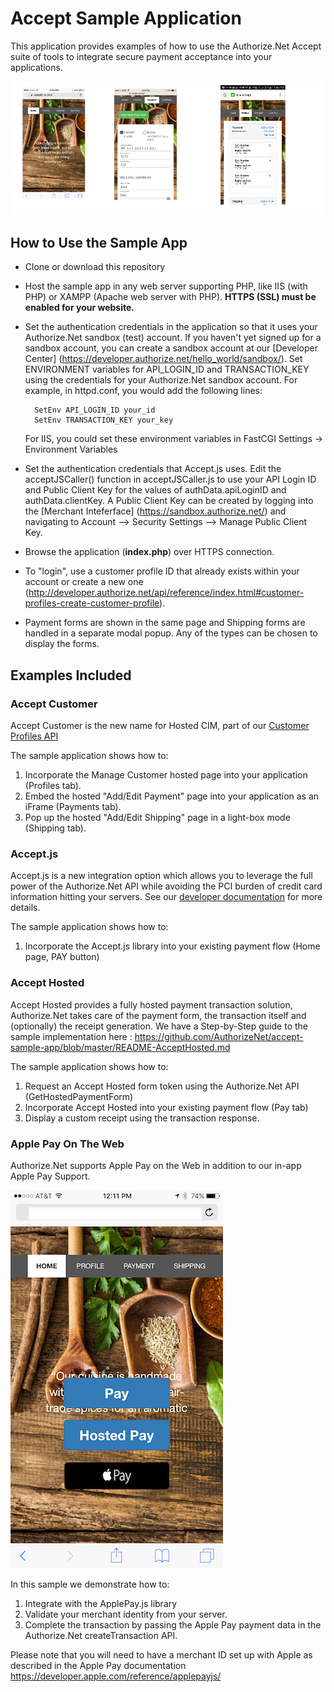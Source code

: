 # Accept Sample Application
This application provides examples of how to use the Authorize.Net Accept suite of tools to integrate secure payment acceptance into your applications.

![Accept Screenshots](screenshots/AcceptTrioScreenShots.png "Screenshots showing the Accept hosted forms.")

## How to Use the Sample App
+ Clone or download this repository
+ Host the sample app in any web server supporting PHP, like IIS (with PHP) or XAMPP (Apache web server with PHP). __HTTPS (SSL) must be enabled for your website.__
+ Set the authentication credentials in the application so that it uses your Authorize.Net sandbox (test) account. If you haven't yet signed up for a sandbox account, you can create a sandbox account at our [Developer Center] (https://developer.authorize.net/hello_world/sandbox/). Set ENVIRONMENT variables for API_LOGIN_ID and TRANSACTION_KEY using the credentials for your Authorize.Net sandbox account. For example, in httpd.conf, you would add the following lines:

        SetEnv API_LOGIN_ID your_id
        SetEnv TRANSACTION_KEY your_key  

  For IIS, you could set these environment variables in FastCGI Settings -> Environment Variables
+ Set the authentication credentials that Accept.js uses. Edit the acceptJSCaller() function in acceptJSCaller.js to use your API Login ID and Public Client Key for the values of authData.apiLoginID and authData.clientKey. A Public Client Key can be created by logging into the [Merchant Inteferface] (https://sandbox.authorize.net/) and navigating to Account --> Security Settings --> Manage Public Client Key.
+ Browse the application (**index.php**) over HTTPS connection.
+ To "login", use a customer profile ID that already exists within your account or create a new one (http://developer.authorize.net/api/reference/index.html#customer-profiles-create-customer-profile).
+ Payment forms are shown in the same page and Shipping forms are handled in a separate modal popup. Any of the types can be chosen to display the forms.

  
## Examples Included

### Accept Customer
Accept Customer is the new name for Hosted CIM, part of our [Customer Profiles API](http://developer.authorize.net/api/reference/features/customer_profiles.html)
  
The sample application shows how to:  
1. Incorporate the Manage Customer hosted page into your application (Profiles tab).  
2. Embed the hosted "Add/Edit Payment" page into your application as an iFrame (Payments tab).  
3. Pop up the hosted "Add/Edit Shipping" page in a light-box mode (Shipping tab).  
  
  
### Accept.js
Accept.js is a new integration option which allows you to leverage the full power of the Authorize.Net API while avoiding the PCI burden of credit card information hitting your servers.  See our [developer documentation](http://developer.authorize.net/api/reference/features/acceptjs.html) for more details.  
  
The sample application shows how to:  
1.  Incorporate the Accept.js library into your existing payment flow (Home page, PAY button)  


### Accept Hosted
Accept Hosted provides a fully hosted payment transaction solution, Authorize.Net takes care of the payment form, the transaction itself and (optionally) the receipt generation.  We have a Step-by-Step guide to the sample implementation here : https://github.com/AuthorizeNet/accept-sample-app/blob/master/README-AcceptHosted.md

The sample application shows how to:
1.  Request an Accept Hosted form token using the Authorize.Net API (GetHostedPaymentForm)  
2.  Incorporate Accept Hosted into your existing payment flow (Pay tab)  
3.  Display a custom receipt using the transaction response.  
  

### Apple Pay On The Web
Authorize.Net supports Apple Pay on the Web in addition to our in-app Apple Pay Support.  

![Apple Pay Screenshot](screenshots/apple-pay.png "Screenshots showing Apple Pay on the Web.")

In this sample we demonstrate how to:  

1.  Integrate with the ApplePay.js library  
2.  Validate your merchant identity from your server.  
3.  Complete the transaction by passing the Apple Pay payment data in the Authorize.Net createTransaction API.  

Please note that you will need to have a merchant ID set up with Apple as described in the Apple Pay documentation https://developer.apple.com/reference/applepayjs/

